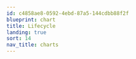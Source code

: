 ```yaml
---
id: c4858ae8-0592-4ebd-87a5-144cdbb88f2f
blueprint: chart
title: Lifecycle
landing: true
sort: 14
nav_title: charts
---
```

